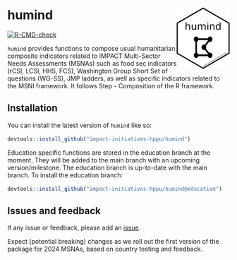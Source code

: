 
<!-- README.md is generated from README.Rmd. Please edit that file -->

# humind <a href="https://impact-initiatives-hppu.github.io/humind/"><img src="man/figures/logo.png" align="right" height="139" alt="humind website" /></a>

<!-- badges: start -->

[![R-CMD-check](https://github.com/impact-initiatives-hppu/humind/actions/workflows/R-CMD-check.yaml/badge.svg)](https://github.com/impact-initiatives-hppu/humind/actions/workflows/R-CMD-check.yaml)
<!-- badges: end -->

`humind` provides functions to compose usual humanitarian composite
indicators related to IMPACT Multi-Sector Needs Assessments (MSNAs) such
as food sec indicators (rCSI, LCSI, HHS, FCS), Washington Group Short
Set of questions (WG-SS), JMP ladders, as well as specific indicators
related to the MSNI framework. It follows Step - Composition of the R
framework.

## Installation

You can install the latest version of `humind` like so:

``` r
devtools::install_github("impact-initiatives-hppu/humind")
```

Education specific functions are stored in the education branch at the
moment. They will be added to the main branch with an upcoming
version/milestone. The education branch is up-to-date with the main
branch. To install the education branch:

``` r
devtools::install_github("impact-initiatives-hppu/humind@education")
```

## Issues and feedback

If any issue or feedback, please add an
[issue](https://github.com/impact-initiatives-hppu/humind/issues/new/choose).

Expect (potential breaking) changes as we roll out the first version of
the package for 2024 MSNAs, based on country testing and feedback.
